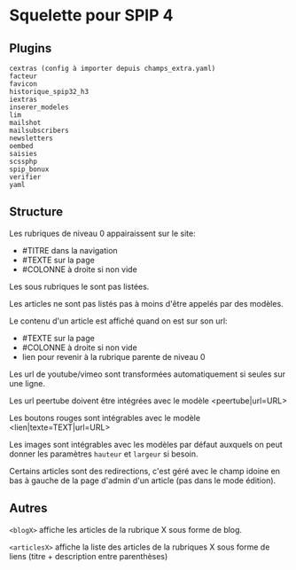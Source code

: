 # Squelette pour SPIP 4

## Plugins

```
cextras (config à importer depuis champs_extra.yaml)
facteur
favicon
historique_spip32_h3
iextras
inserer_modeles
lim
mailshot
mailsubscribers
newsletters
oembed
saisies
scssphp
spip_bonux
verifier
yaml
```


## Structure

Les rubriques de niveau 0 appairaissent sur le site:
 - #TITRE dans la navigation
 - #TEXTE sur la page
 - #COLONNE à droite si non vide

Les sous rubriques le sont pas listées.

Les articles ne sont pas listés pas à moins d'être appelés par des modèles.

Le contenu d'un article est affiché quand on est sur son url:
 - #TEXTE sur la page
 - #COLONNE à droite si non vide
 - lien pour revenir à la rubrique parente de niveau 0

Les url de youtube/vimeo sont transformées automatiquement si seules sur une ligne.

Les url peertube doivent être intégrées avec le modèle <peertube|url=URL>

Les boutons rouges sont intégrables avec le modèle <lien|texte=TEXT|url=URL>

Les images sont intégrables avec les modèles par défaut auxquels on peut donner les paramètres `hauteur` et `largeur` si besoin.

Certains articles sont des redirections, c'est géré avec le champ idoine en bas à gauche de la page d'admin d'un article (pas dans le mode édition).

## Autres

`<blogX>` affiche les articles de la rubrique X sous forme de blog.

`<articlesX>` affiche la liste des articles de la rubriques X sous forme de liens (titre + description entre parenthèses)
